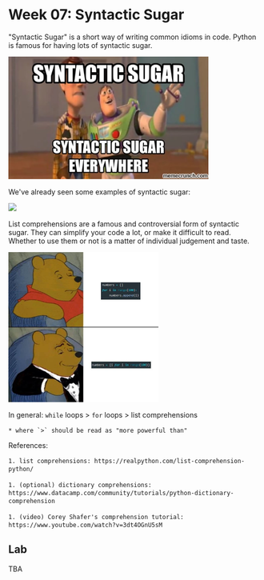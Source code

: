 # Week 07: Syntactic Sugar

"Syntactic Sugar" is a short way of writing common idioms in code.
Python is famous for having lots of syntactic sugar.

<img src=syntactic_sugar_everywhere.jpeg width=400px />

We've already seen some examples of syntactic sugar:

<img src=while_for.png width=400px />

List comprehensions are a famous and controversial form of syntactic sugar.
They can simplify your code a lot, or make it difficult to read.
Whether to use them or not is a matter of individual judgement and taste.

<img src=pooh.jpg width=300px />
<!--
<br>
<br>
<br>

<img src=hip.webp width=300px />
-->

In general: `while` loops > `for` loops > list comprehensions

    * where `>` should be read as "more powerful than"
    
References:

    1. list comprehensions: https://realpython.com/list-comprehension-python/

    1. (optional) dictionary comprehensions: https://www.datacamp.com/community/tutorials/python-dictionary-comprehension

    1. (video) Corey Shafer's comprehension tutorial: https://www.youtube.com/watch?v=3dt4OGnU5sM

## Lab

TBA

<!--
**Overview:**

To celebrate Halloween, you will practice file and string operations by editing the book *Dracula*.

**Due date:**

Halloween, Oct 31

If you submit the lab by Sunday 24 October (or Tuesday 26 October if you collaborate), then you will get +1 point of extra credit.


**Instructions:**

1. The copyright on the book *Dracula* has expired, and the book is now in the public domain.
    Project Gutenberg (https://gutenberg.org) is a website that makes all public domain books easily downloadable.
    *Dracula* is located at http://www.gutenberg.org/files/345/345-h/345-h.htm .
    Visit this webpage and save it to your computer in a file called `dracula.html` (use: right click -> save as).

1. Create a python file called `dracula.py` file that:
    1. Reads in the text from `dracula.html`.
    2. Replaces all occurrences of the word "Dracula" with "Izbicki".

       All occurrence of the word Izbicki should be in bold so that they are easy to see.

       Recall that the HTML to make a string of text bold is `<strong></strong>`.
       Also note that the title of the book is "D R A C U L A" and this should also change to "I Z B I C K I",
       and that occurrences of "DRACULA" should be replaced by "IZBICKI" maintaining the same capitalization scheme.

    3. Replaces all occurrences of the word "count" with the word "professor".
        Thus, all occurrences of the phrase "Count Dracula" will be replaced by the phrase "Professor Izbicki".

        Note that the word "count" is sometimes capitalized and sometimes lowercase;
        you should be able to replace both of these words with the correct case;
        this will sometimes lead to ungrammatical sentences like "Professor me in",
        but that's okay.
        Also note that words like "country"  and "accounting" should NOT be changed 
        to "professorry" and "acprofessoring";
        you must only replace the word "count" and not words where "count" appears as a substring.

    4. Replaces all occurrences of the phrase "Bram Stoker" with your name.

    5. Saves the resulting story to a file called `izbicki.html`.

       Note that your final saved file should still have all the html code that makes it a valid webpage.

3. Upload both your `dracula.py` code and `izbicki.html` output file to Sakai.
-->
